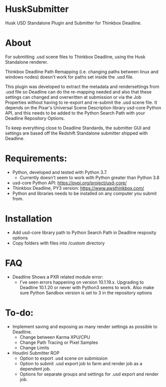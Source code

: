 # HuskSubmitter
Husk USD Standalone Plugin and Submitter for Thinkbox Deadline.

# About
For submitting .usd scene files to Thinkbox Deadline, using the Husk Standalone renderer. 

Thinkbox Deadline Path Remapping (i.e. changing paths between linux and windows nodes) doesn't work
for paths set inside the .usd file. 

This plugin was developed to extract the metadata and rendersettings from .usd file so Deadline
can do the re-mapping needed and also that these settings can changed and overwritten at submission 
or via the Job Properties without having to re-export and re-submit the .usd scene file. 
It depends on the Pixar's Universal Scene Description library usd-core Python API, and this needs
to be added to the Python Search Path with your Deadline Repository Options. 

To keep everything close to Deadline Standards, the submitter GUI and settings are based off the 
Redshift Standalone submitter shipped with Deadline. 

# Requirements:
- Python, developed and tested with Python 3.7.
	- Currently doesn't seem to work with Python greater than Python 3.8
- usd-core Python API: https://pypi.org/project/usd-core/
- Thinkbox Deadline, PY3 version: https://www.awsthinkbox.com/
- Python and libraries needs to be installed on any computer you submit from.

# Installation
- Add usd-core library path to Python Search Path in Deadline resposity options 
- Copy folders with files into <Deadline Repository>/custom directory

# FAQ
- Deadline Shows a PXR related module error:
	- I've seen errors happening on version 10.1.19.x. Upgrading to Deadline 10.1.20 or never with Python3 seems to work. Also make sure Python Sandbox version is set to 3 in the repository options

# To-do:
- Implement saving and exposing as many render settings as possible to Deadline.
	- Change between Karma XPU/CPU 
	- Change Path Tracing or Pixel Samples 
	- Change Limits 
- Houdini Submitter ROP 
	- Option to export .usd scene on submission
	- Option to submit .usd export job to farm and render job as a dependent job.
	- Options for separate groups and settings for .usd export and render job. 

